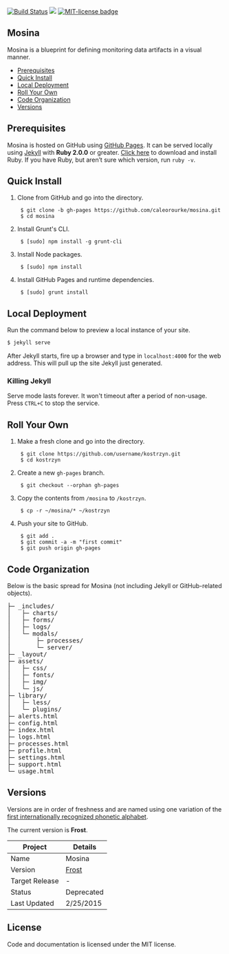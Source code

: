 <a href="http://travis-ci.org/caleorourke/mosina?branch=gh-pages" target="_blank"><img src="http://travis-ci.org/caleorourke/mosina.svg?branch=gh-pages" alt="Build Status"></a>
<a href="https://david-dm.org/caleorourke/mosina#info=devDependencies" target="_blank"><img src="https://david-dm.org/caleorourke/mosina/dev-status.svg?theme=shields.io"></a>
<a href="http://github.com/caleorourke/mosina/blob/gh-pages/LICENSE" target="_blank"><img src="http://img.shields.io/badge/License-MIT-blue.svg" alt="MIT-license badge"></a>

## Mosina

Mosina is a blueprint for defining monitoring data artifacts in a visual manner.

* [Prerequisites](#prerequisites)
* [Quick Install](#quick-install)
* [Local Deployment](#local-deployment)
* [Roll Your Own](#roll-your-own)
* [Code Organization](#code-organization)
* [Versions](#versions)

## Prerequisites

Mosina is hosted on GitHub using [GitHub Pages](http://pages.github.com). It can be served locally using [Jekyll](http://jekyllrb.com) with __Ruby 2.0.0__ or greater. [Click here](http://www.ruby-lang.org/en/installation) to download and install Ruby. If you have Ruby, but aren’t sure which version, run `ruby -v`.

## Quick Install

1. Clone from GitHub and go into the directory.

        $ git clone -b gh-pages https://github.com/caleorourke/mosina.git
        $ cd mosina

2. Install Grunt's CLI.

        $ [sudo] npm install -g grunt-cli

3. Install Node packages.

        $ [sudo] npm install

4. Install GitHub Pages and runtime dependencies.

        $ [sudo] grunt install

## Local Deployment

Run the command below to preview a local instance of your site.

```bash
$ jekyll serve
```

After Jekyll starts, fire up a browser and type in `localhost:4000` for the web address. This will pull up the site Jekyll just generated.

### Killing Jekyll

Serve mode lasts forever. It won't timeout after a period of non-usage. Press `CTRL+C` to stop the service.

## Roll Your Own

1. Make a fresh clone and go into the directory.

        $ git clone https://github.com/username/kostrzyn.git
        $ cd kostrzyn

2. Create a new `gh-pages` branch.

        $ git checkout --orphan gh-pages

3. Copy the contents from `/mosina` to `/kostrzyn`.

        $ cp -r ~/mosina/* ~/kostrzyn

4. Push your site to GitHub.

        $ git add .
        $ git commit -a -m "first commit"
        $ git push origin gh-pages

## Code Organization

Below is the basic spread for Mosina (not including Jekyll or GitHub-related objects).

<pre>
├─ _includes/
│   ├─ charts/
│   ├─ forms/
│   ├─ logs/
│   └─ modals/
│       ├─ processes/
│       └─ server/
├─ _layout/
├─ assets/
│   ├─ css/
│   ├─ fonts/
│   ├─ img/
│   └─ js/
├─ library/
│   ├─ less/
│   └─ plugins/
├─ alerts.html
├─ config.html
├─ index.html
├─ logs.html
├─ processes.html
├─ profile.html
├─ settings.html
├─ support.html
└─ usage.html
</pre>

## Versions

Versions are in order of freshness and are named using one variation of the [first internationally recognized phonetic alphabet](https://gist.github.com/caleorourke/aebb9f2a916814ea4924).

The current version is **Frost**.

| Project        | Details              |
| -------------- | -------------------- |
| Name           | Mosina             |
| Version        | [Frost](http://github.com/caleorourke/mosina/tree/gh-pages) |
| Target Release | -                    |
| Status         | Deprecated           |
| Last Updated   | 2/25/2015            |

## License

Code and documentation is licensed under the MIT license.
